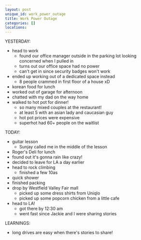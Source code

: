 ```yaml
---
layout: post
unique_id: work_power_outage
title: Work Power Outage
categories: []
locations: 
---
```


YESTERDAY:
* head to work
  * found our office manager outside in the parking lot looking concerned when I pulled in
  * turns out our office space had no power
  * can't get in since security badges won't work
* ended up working out of a dedicated space instead
  * 8 people crammed in first floor of a house xD
* korean food for lunch
* worked out of garage for afternoon
* chatted with my dad on the way home
* walked to hot pot for dinner!
  * so many mixed couples at the restaurant!
  * at least 5 with an asian lady and caucasian guy
  * hot pot prices were expensive
  * superhot had 60+ people on the waitlist

TODAY:
* guitar lesson
  * Sunjay called me in the middle of the lesson
* Roger's Deli for lunch
* found out it's gonna rain like crazy!
* decided to leave for LA a day earlier
* head to rock climbing
  * finished a few 10as
* quick shower
* finished packing
* drop by Westfield Valley Fair mall
  * picked up some dress shirts from Uniqlo
  * picked up some popcorn chicken from a little cafe
* head to LA!
  * got there by 12:30 am
  * went fast since Jackie and I were sharing stories

LEARNINGS:
* long drives are easy when there's stories to share!
